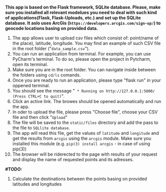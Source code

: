 <b>This app is based on the Flask framework, SQLite database. Please, make sure you installed all relevant modelues you need to deal with such kind of applications(Flask, Flask-Uploads, etc.) and set up the SQLite database. It aslo uses ArcGis (```https://developers.arcgis.com/sign-up/```) to geocode locations basing on provided data.</b>

1. The app allows user to upload csv files which consist of: point(name of the place), latitude, longitude. You may find an example of such CSV file in the root folder ("```data_sample.csv```").
3. You can run an application from terminal. For example, you can use PyCharm's terminal. To do so, please open the project in Pytcharm, open its terminal.
4. Make sure you are in the root folder. You can navigate inside between the folders using ```cd/ls``` comands.
5. Once you are ready to run an application, please type "flask run" in your oppened terminal.
6. You should see the message "``` * Running on http://127.0.0.1:5000/ (Press CTRL+C to quit)```".
7. Click an active link. The browes should be opened automatically and run the app.
8. In oder to upload the file, please press "Choose file", choose your CSV file and then click "```Upload```"
9. The  file will be saved to the ```static/files``` directory and add the pass to the file to ```SQLlite database```.
10. The app will read this file, get the values of ```latitude``` and ```longitude``` and get the results from ```arcgis``` using the ```arcgis``` module. Make sure you installed this module (e.g. ```pip(3) install arcgis``` - in case of using pip(3))
9. The browser will be riderected to the page with results of your request and display the name of requested points and its adresses.

<b>#TODO:</b>
1. Calculate the destinations between the points basing on provided latitudes and longitudes
